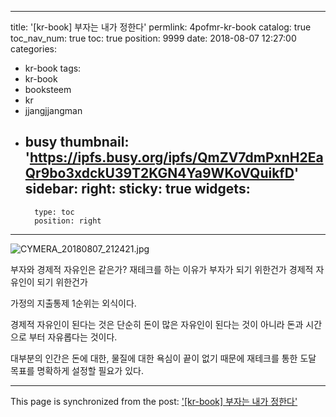 
---
title: '[kr-book] 부자는 내가 정한다'
permlink: 4pofmr-kr-book
catalog: true
toc_nav_num: true
toc: true
position: 9999
date: 2018-08-07 12:27:00
categories:
- kr-book
tags:
- kr-book
- booksteem
- kr
- jjangjjangman
- busy
thumbnail: 'https://ipfs.busy.org/ipfs/QmZV7dmPxnH2EaQr9bo3xdckU39T2KGN4Ya9WKoVQuikfD'
sidebar:
    right:
        sticky: true
widgets:
    -
        type: toc
        position: right
---


![CYMERA_20180807_212421.jpg](https://ipfs.busy.org/ipfs/QmZV7dmPxnH2EaQr9bo3xdckU39T2KGN4Ya9WKoVQuikfD)

부자와 경제적 자유인은 같은가?
재테크를 하는 이유가
부자가 되기 위한건가
경제적 자유인이 되기 위한건가

가정의 지출통제 1순위는 외식이다.

경제적 자유인이 된다는 것은
단순히 돈이 많은 자유인이 된다는 것이 아니라
돈과 시간으로 부터 자유롭다는 것이다.

대부분의 인간은 돈에 대한, 물질에 대한
욕심이 끝이 없기 때문에
재테크를 통한 도달 목표를
명확하게 설정할 필요가 있다.

- - -

This page is synchronized from the post: ['[kr-book] 부자는 내가 정한다'](https://steemit.com/@lucky2015/4pofmr-kr-book)
